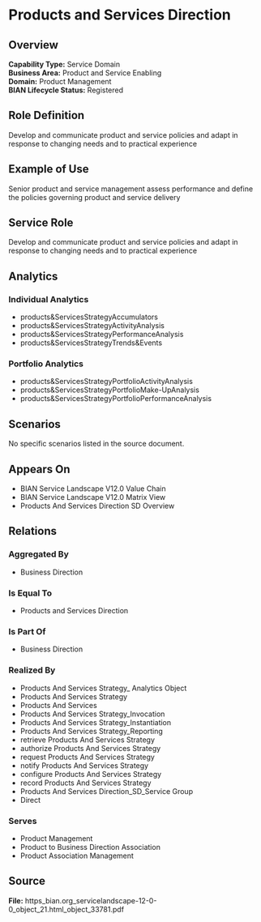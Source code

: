 # Products and Services Direction

## Overview
**Capability Type:** Service Domain  
**Business Area:** Product and Service Enabling  
**Domain:** Product Management  
**BIAN Lifecycle Status:** Registered

## Role Definition
Develop and communicate product and service policies and adapt in response to changing needs and to practical experience

## Example of Use
Senior product and service management assess performance and define the policies governing product and service delivery

## Service Role
Develop and communicate product and service policies and adapt in response to changing needs and to practical experience

## Analytics

### Individual Analytics
- products&ServicesStrategyAccumulators
- products&ServicesStrategyActivityAnalysis
- products&ServicesStrategyPerformanceAnalysis
- products&ServicesStrategyTrends&Events

### Portfolio Analytics
- products&ServicesStrategyPortfolioActivityAnalysis
- products&ServicesStrategyPortfolioMake-UpAnalysis
- products&ServicesStrategyPortfolioPerformanceAnalysis

## Scenarios
No specific scenarios listed in the source document.

## Appears On
- BIAN Service Landscape V12.0 Value Chain
- BIAN Service Landscape V12.0 Matrix View
- Products And Services Direction SD Overview

## Relations

### Aggregated By
- Business Direction

### Is Equal To
- Products and Services Direction

### Is Part Of
- Business Direction

### Realized By
- Products And Services Strategy_ Analytics Object
- Products And Services Strategy
- Products And Services
- Products And Services Strategy_Invocation
- Products And Services Strategy_Instantiation
- Products And Services Strategy_Reporting
- retrieve Products And Services Strategy
- authorize Products And Services Strategy
- request Products And Services Strategy
- notify Products And Services Strategy
- configure Products And Services Strategy
- record Products And Services Strategy
- Products And Services Direction_SD_Service Group
- Direct

### Serves
- Product Management
- Product to Business Direction Association
- Product Association Management

## Source
**File:** https_bian.org_servicelandscape-12-0-0_object_21.html_object_33781.pdf